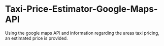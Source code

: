 # Taxi-Price-Estimator-Google-Maps-API
Using the google maps API and information regarding the areas taxi pricing, an estimated price is provided.

